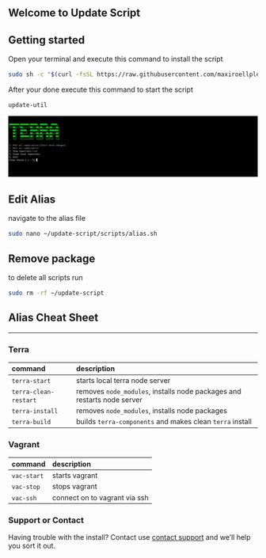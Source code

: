 ## Welcome to Update Script

## Getting started

Open your terminal and execute this command to install the script
``` bash
sudo sh -c "$(curl -fsSL https://raw.githubusercontent.com/maxiroellplenty/update-script/master/scripts/install.sh)"
```
After your done execute this command to start the script

``` bash
update-util
```

![Preview](/assets/images/preview.png)

## Edit Alias
navigate to the alias file
``` bash
sudo nano ~/update-script/scripts/alias.sh
```
## Remove package
to delete all scripts run 
``` bash 
sudo rm -rf ~/update-script
```
## Alias Cheat Sheet
***

### Terra

| command                | description                                                              |
|:-----------------------|:-------------------------------------------------------------------------|
| `terra-start`          | starts local terra node server                                           |
| `terra-clean-restart`  | removes `node_modules`, installs node packages and restarts node server  |
| `terra-install`        | removes `node_modules`, installs node packages                           |
| `terra-build`          | builds `terra-components` and makes clean `terra` install                |


### Vagrant

| command                | description                                                              |
|:-----------------------|:-------------------------------------------------------------------------|
| `vac-start`            | starts vagrant                                                           |
| `vac-stop`             | stops vagrant                                                            |
| `vac-ssh`              | connect on to vagrant via ssh                                            |
                                     

### Support or Contact

Having trouble with the install? Contact use [contact support](https://github.com/contact) and we’ll help you sort it out.
